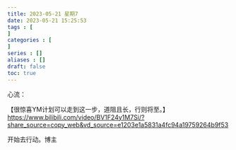 ```yaml
---
title: 2023-05-21 星期7
date: 2023-05-21 15:25:53
tags : [
]
categories : [
]
series : []
aliases : []
draft: false
toc: true
---
```


心流：

【很惊喜YM计划可以走到这一步，道阻且长，行则将至。】 https://www.bilibili.com/video/BV1F24y1M7Si/?share_source=copy_web&vd_source=e1203e1a5831a4fc94a19759264b9f53

开始去行动。博主